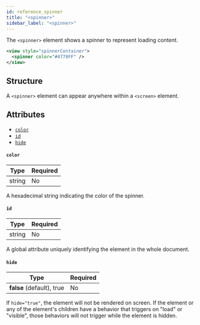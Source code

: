 ```yaml
---
id: reference_spinner
title: "<spinner>"
sidebar_label: "<spinner>"
---
```


The `<spinner>` element shows a spinner to represent loading content.

```xml
<view style="spinnerContainer">
  <spinner color="#4778FF" />
</view>
```

## Structure
A `<spinner>` element can appear anywhere within a `<screen>` element.

## Attributes
* [`color`](#color)
* [`id`](#id)
* [`hide`](#hide)

#### `color`
| Type     | Required |
| -------- | -------- |
| string   | No       |

A hexadecimal string indicating the color of the spinner.

#### `id`
| Type     | Required |
| -------- | -------- |
| string   | No       |

A global attribute uniquely identifying the element in the whole document.

#### `hide`
| Type     | Required |
| -------- | -------- |
| **false** (default), true   | No       |

If `hide="true"`, the element will not be rendered on screen. If the element or any of the element's children have a behavior that triggers on "load" or "visible", those behaviors will not trigger while the element is hidden.
